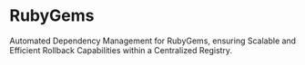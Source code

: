# RubyGems
Automated Dependency Management for RubyGems, ensuring Scalable and Efficient Rollback Capabilities within a Centralized Registry.

